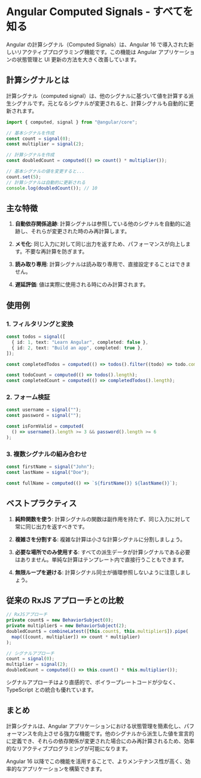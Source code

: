 # Angular Computed Signals - すべてを知る

Angular の計算シグナル（Computed Signals）は、Angular 16 で導入された新しいリアクティブプログラミング機能です。この機能は Angular アプリケーションの状態管理と UI 更新の方法を大きく改善しています。

## 計算シグナルとは

計算シグナル（computed signal）は、他のシグナルに基づいて値を計算する派生シグナルです。元となるシグナルが変更されると、計算シグナルも自動的に更新されます。

```typescript
import { computed, signal } from "@angular/core";

// 基本シグナルを作成
const count = signal(0);
const multiplier = signal(2);

// 計算シグナルを作成
const doubledCount = computed(() => count() * multiplier());

// 基本シグナルの値を変更すると...
count.set(5);
// 計算シグナルは自動的に更新される
console.log(doubledCount()); // 10
```

## 主な特徴

1. **自動依存関係追跡**: 計算シグナルは参照している他のシグナルを自動的に追跡し、それらが変更された時のみ再計算します。

2. **メモ化**: 同じ入力に対して同じ出力を返すため、パフォーマンスが向上します。不要な再計算を防ぎます。

3. **読み取り専用**: 計算シグナルは読み取り専用で、直接設定することはできません。

4. **遅延評価**: 値は実際に使用される時にのみ計算されます。

## 使用例

### 1. フィルタリングと変換

```typescript
const todos = signal([
  { id: 1, text: "Learn Angular", completed: false },
  { id: 2, text: "Build an app", completed: true },
]);

const completedTodos = computed(() => todos().filter((todo) => todo.completed));

const todoCount = computed(() => todos().length);
const completedCount = computed(() => completedTodos().length);
```

### 2. フォーム検証

```typescript
const username = signal("");
const password = signal("");

const isFormValid = computed(
  () => username().length >= 3 && password().length >= 6
);
```

### 3. 複数シグナルの組み合わせ

```typescript
const firstName = signal("John");
const lastName = signal("Doe");

const fullName = computed(() => `${firstName()} ${lastName()}`);
```

## ベストプラクティス

1. **純粋関数を使う**: 計算シグナルの関数は副作用を持たず、同じ入力に対して常に同じ出力を返すべきです。

2. **複雑さを分割する**: 複雑な計算は小さな計算シグナルに分割しましょう。

3. **必要な場所でのみ使用する**: すべての派生データが計算シグナルである必要はありません。単純な計算はテンプレート内で直接行うこともできます。

4. **無限ループを避ける**: 計算シグナル同士が循環参照しないように注意しましょう。

## 従来の RxJS アプローチとの比較

```typescript
// RxJSアプローチ
private count$ = new BehaviorSubject(0);
private multiplier$ = new BehaviorSubject(2);
doubledCount$ = combineLatest([this.count$, this.multiplier$]).pipe(
  map(([count, multiplier]) => count * multiplier)
);

// シグナルアプローチ
count = signal(0);
multiplier = signal(2);
doubledCount = computed(() => this.count() * this.multiplier());
```

シグナルアプローチはより直感的で、ボイラープレートコードが少なく、TypeScript との統合も優れています。

## まとめ

計算シグナルは、Angular アプリケーションにおける状態管理を簡素化し、パフォーマンスを向上させる強力な機能です。他のシグナルから派生した値を宣言的に定義でき、それらの依存関係が変更された場合にのみ再計算されるため、効率的なリアクティブプログラミングが可能になります。

Angular 16 以降でこの機能を活用することで、よりメンテナンス性が高く、効率的なアプリケーションを構築できます。
